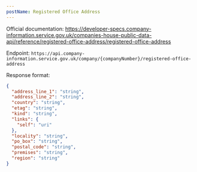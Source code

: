 ```yaml
---
postName: Registered Office Address
---
```


Official
documentation: https://developer-specs.company-information.service.gov.uk/companies-house-public-data-api/reference/registered-office-address/registered-office-address

Endpoint: `https://api.company-information.service.gov.uk/company/{companyNumber}/registered-office-address`

Response format:

```json
{
  "address_line_1": "string",
  "address_line_2": "string",
  "country": "string",
  "etag": "string",
  "kind": "string",
  "links": {
    "self": "uri"
  },
  "locality": "string",
  "po_box": "string",
  "postal_code": "string",
  "premises": "string",
  "region": "string"
}
```
